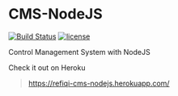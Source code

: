 # CMS-NodeJS
[![Build Status](https://travis-ci.com/Refiqi/CMS-NodeJS.svg?branch=master)](https://travis-ci.com/Refiqi/CMS-NodeJS)
 [![license](https://img.shields.io/github/license/mashape/apistatus.svg)]() 


Control Management System with NodeJS


Check it out on Heroku
> https://refiqi-cms-nodejs.herokuapp.com/